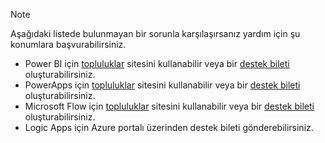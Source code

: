 > [!NOTE]
> Aşağıdaki listede bulunmayan bir sorunla karşılaşırsanız yardım için şu konumlara başvurabilirsiniz.
> 
> * Power BI için [topluluklar](http://community.powerbi.com/) sitesini kullanabilir veya bir [destek bileti](https://powerbi.microsoft.com/support/) oluşturabilirsiniz.
> * PowerApps için [topluluklar](https://aka.ms/powerapps-community) sitesini kullanabilir veya bir [destek bileti](https://powerapps.microsoft.com/support/) oluşturabilirsiniz.
> * Microsoft Flow için [topluluklar](https://go.microsoft.com/fwlink/?LinkID=787467) sitesini kullanabilir veya bir [destek bileti](https://go.microsoft.com/fwlink/?LinkID=787479) oluşturabilirsiniz.
> * Logic Apps için Azure portalı üzerinden destek bileti gönderebilirsiniz.
> 
> 

